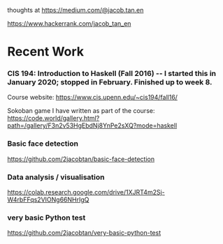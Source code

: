 thoughts at https://medium.com/@jacob.tan.en

https://www.hackerrank.com/jacob_tan_en

# Recent Work

### CIS 194: Introduction to Haskell (Fall 2016) -- I started this in January 2020; stopped in February. Finished up to week 8.
Course website: https://www.cis.upenn.edu/~cis194/fall16/

Sokoban game I have written as part of the course:
https://code.world/gallery.html?path=/gallery/F3n2v53HgEbdNj8YnPe2sXQ?mode=haskell

### Basic face detection
https://github.com/2jacobtan/basic-face-detection

### Data analysis / visualisation
https://colab.research.google.com/drive/1XJRT4m2Sj-W4rbFFqs2VIONg66NHrIgQ

### very basic Python test
https://github.com/2jacobtan/very-basic-python-test
